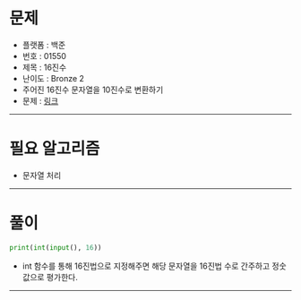 # 문제
- 플랫폼 : 백준
- 번호 : 01550
- 제목 : 16진수
- 난이도 : Bronze 2
- 주어진 16진수 문자열을 10진수로 변환하기
- 문제 : <a href="https://www.acmicpc.net/problem/1550" target="_blank">링크</a>

---

# 필요 알고리즘
- 문자열 처리

---

# 풀이
```python
print(int(input(), 16))
```
- int 함수를 통해 16진법으로 지정해주면 해당 문자열을 16진법 수로 간주하고 정숫값으로 평가한다.

---
